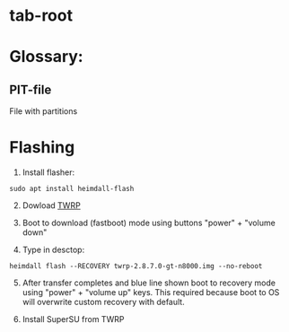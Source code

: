 # tab-root

# Glossary:

## PIT-file

File with partitions

# Flashing

1) Install flasher:

```
sudo apt install heimdall-flash
```

2) Dowload [TWRP ](https://twrp.me/samsung/samsunggalaxynote101.html)

3) Boot to download (fastboot) mode using buttons "power" + "volume down"

4) Type in desctop:

```
heimdall flash --RECOVERY twrp-2.8.7.0-gt-n8000.img --no-reboot
```

5) After transfer completes and blue line shown boot to recovery mode using "power" + "volume up" keys. 
This required because boot to OS will overwrite custom recovery with default.

6) Install SuperSU from TWRP


